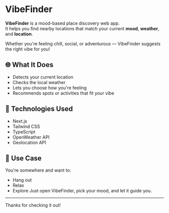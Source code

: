 # VibeFinder

**VibeFinder** is a mood-based place discovery web app.  
It helps you find nearby locations that match your current **mood**, **weather**, and **location**.

Whether you're feeling chill, social, or adventurous — VibeFinder suggests the right vibe for you!

## 🌐 What It Does

- Detects your current location
- Checks the local weather
- Lets you choose how you're feeling
- Recommends spots or activities that fit your vibe

## 🚀 Technologies Used

- Next.js
- Tailwind CSS
- TypeScript
- OpenWeather API
- Geolocation API

## 📍 Use Case

You're somewhere and want to:
- Hang out
- Relax
- Explore
Just open VibeFinder, pick your mood, and let it guide you.

---

Thanks for checking it out!  
